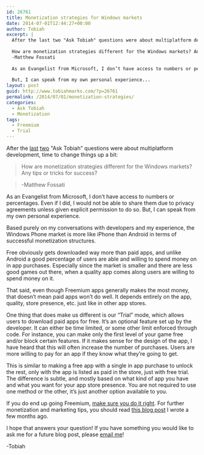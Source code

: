 ```yaml
---
id: 26761
title: Monetization strategies for Windows markets
date: 2014-07-01T12:44:27+00:00
author: Tobiah
excerpt: |
  After the last two "Ask Tobiah" questions were about multiplatform development, time to change things up a bit:
  
  How are monetization strategies different for the Windows markets? Any tips or tricks for success?
  -Matthew Fossati
  
  As an Evangelist from Microsoft, I don’t have access to numbers or percentages. Even if I did, I would not be able to share them due to privacy agreements unless given explicit permission to do so.
  
  But, I can speak from my own personal experience...
layout: post
guid: http://www.tobiahmarks.com/?p=26761
permalink: /2014/07/01/monetization-strategies/
categories:
  - Ask Tobiah
  - Monetization
tags:
  - Freemium
  - Trial
---
```

After the [last](http://www.tobiahmarks.com/2014/06/think-multiplatform/) [two](http://www.tobiahmarks.com/2014/06/multiplatform-game-frameworks/) "Ask Tobiah" questions were about multiplatform development, time to change things up a bit:

> How are monetization strategies different for the Windows markets? Any tips or tricks for success?
  
> -Matthew Fossati

As an Evangelist from Microsoft, I don’t have access to numbers or percentages. Even if I did, I would not be able to share them due to privacy agreements unless given explicit permission to do so. But, I can speak from my own personal experience.<!--more-->

Based purely on my conversations with developers and my experience, the Windows Phone market is more like iPhone than Android in terms of successful monetization structures.

Free obviously gets downloaded way more than paid apps, and unlike Android a good percentage of users are able and willing to spend money on in app purchases. Especially since the market is smaller and there are less good games out there, when a quality app comes along users are willing to spend money on it.

That said, even though Freemium apps generally makes the most money, that doesn’t mean paid apps won’t do well. It depends entirely on the app, quality, store presence, etc. just like in other app stores.

One thing that does make us different is our “Trial” mode, which allows users to download paid apps for free. It’s an optional feature set up by the developer. It can either be time limited, or some other limit enforced through code. For instance, you can make only the first level of your game free and/or block certain features. If it makes sense for the design of the app, I have heard that this will often increase the number of purchases. Users are more willing to pay for an app if they know what they’re going to get.

This is similar to making a free app with a single in app purchase to unlock the rest, only with the app is listed as paid in the store, just with free trial. The difference is subtle, and mostly based on what kind of app you have and what you want for your app store presence. You are not required to use one method or the other, it’s just another option available to you.

If you do end up going Freemium, [make sure you do it right](http://www.tobiahmarks.com/2014/03/free-to-play-game-design/). For further monetization and marketing tips, you should read [this blog post](http://www.tobiahmarks.com/2014/03/marketing-monetization-strategies/) I wrote a few months ago.

I hope that answers your question! If you have something you would like to ask me for a future blog post, please [email me](http://www.tobiahmarks.com/contact/ "Contact")!

-Tobiah